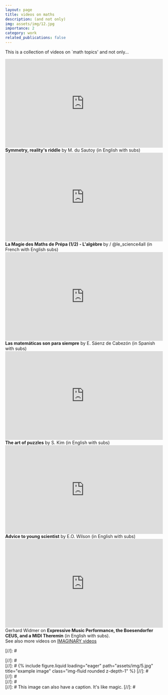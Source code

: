 ```yaml
---
layout: page
title: videos on maths
description: (and not only)
img: assets/img/12.jpg
importance: 2
category: work
related_publications: false
---
```


This is a collection of videos on `math topics' and not only... <i class="fa-solid fa-video-camera">‌</i>

<div style="max-width:1024px">
  <div style="position:relative;height:0;padding-bottom:56.25%">
      <iframe src="https://embed.ted.com/talks/marcus_du_sautoy_symmetry_reality_s_riddle" width="1024px" height="576px" title="Symmetry, reality's riddle" style="position:absolute;left:0;top:0;width:100%;height:100%"  frameborder="0" scrolling="no" allowfullscreen onload="window.parent.postMessage('iframeLoaded', 'https://embed.ted.com')">
      </iframe>
  </div>
</div>
<div class="caption">
    <b>Symmetry, reality's riddle</b> by M. du Sautoy (in English with subs)
</div>

<div style="max-width:1024px">
    <div style="position:relative;height:0;padding-bottom:56.25%">
      <iframe src="https://www.youtube.com/embed/wENkW8SXYXw?si=pkXlH7qd9w4obRhk" width="1024px" height="576px" title="L'algèbre" style="position:absolute;left:0;top:0;width:100%;height:100%" frameborder="0" scrolling="no" allowfullscreen>
      </iframe>
   </div>
</div>
<div class="caption">
    <b>La Magie des Maths de Prépa (1/2) - L'algèbre </b> by  / @le_science4all  (in French with English subs)
</div>

<div style="max-width:1024px">
    <div style="position:relative;height:0;padding-bottom:56.25%">
      <iframe src="https://embed.ted.com/talks/eduardo_saenz_de_cabezon_math_is_forever" width="1024px" height="576px" title="Math is forever" style="position:absolute;left:0;top:0;width:100%;height:100%"  frameborder="0" scrolling="no" allowfullscreen onload="window.parent.postMessage('iframeLoaded', 'https://embed.ted.com')">
      </iframe>
   </div>
</div>
<div class="caption">
    <b>Las matemáticas son para siempre</b> by E. Sáenz de Cabezón (in Spanish with subs)
</div>

<div style="max-width:1024px">
    <div style="position:relative;height:0;padding-bottom:56.25%">
      <iframe src="https://embed.ted.com/talks/scott_kim_the_art_of_puzzles" width="1024px" height="576px" title="The art of puzzles" style="position:absolute;left:0;top:0;width:100%;height:100%"  frameborder="0" scrolling="no" allowfullscreen onload="window.parent.postMessage('iframeLoaded', 'https://embed.ted.com')">
      </iframe>
   </div>
</div>
<div class="caption">
    <b>The art of puzzles</b> by S. Kim (in English with subs)
</div>

<div style="max-width:1024px">
    <div style="position:relative;height:0;padding-bottom:56.25%">
        <iframe src="https://embed.ted.com/talks/e_o_wilson_advice_to_a_young_scientist" width="1024px" height="576px"   title="Advice to a young scientist" style="position:absolute;left:0;top:0;width:100%;height:100%"  frameborder="0" scrolling="no" allowfullscreen onload="window.parent.postMessage('iframeLoaded', 'https://embed.ted.com')">
        </iframe>
    </div>
</div>
<div class="caption">
    <b>Advice to young scientist</b> by E.O. Wilson (in English with subs)
</div>

<div style="max-width:1024px">
    <div style="position:relative;height:0;padding-bottom:56.25%">
        <iframe  src="https://www.youtube.com/embed/EJn_88Ru7w4?si=TkdXis8f5vPAQu1M" width="1024px" height="576px" title="Expressive Music Performance, the Boesendorfer CEUS, and a MIDI Theremin"  style="position:absolute;left:0;top:0;width:100%;height:100%" frameborder="0"  scrolling="no" allowfullscreen>
        </iframe>
    </div>
</div>
<div class="caption">
    Gerhard Widmer on <b>Expressive Music Performance, the Boesendorfer CEUS, and a MIDI Theremin</b> (in English with subs). <br> See also more videos on <a href="https://www.imaginary.org/films">IMAGINARY videos</a>
</div>

[//]: #  <div class="row">
[//]: #      <div class="col-sm mt-3 mt-md-0">
[//]: # {% include figure.liquid loading="eager" path="assets/img/5.jpg" title="example image" class="img-fluid rounded z-depth-1" %}
[//]: #     </div>
[//]: # </div>
[//]: # <div class="caption">
[//]: #    This image can also have a caption. It's like magic.
[//]: # </div>